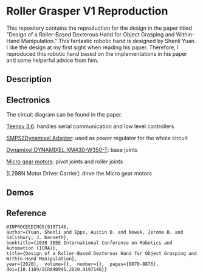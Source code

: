 # Roller Grasper V1 Reproduction

This repository contains the reproduction for the design in the paper titled "Design of a Roller-Based Dexterous Hand for Object Grasping and Within-Hand Manipulation." This fantastic robotic hand is designed by Shenli Yuan. I like the design at my first sight when reading his paper. Therefore, I reproduced this robotic hand based on the implementations in his paper and some helperful advice from him.

## Description


## Electronics
The circuit diagram can be found in the paper. 

[Teensy 3.6](http://www.robotis.us/dynamixel-xh430-w350-t/): handles serial communication and low level controllers

[SMPS2Dynamixel Adapter](https://www.trossenrobotics.com/store/p/5886-SMPS2Dynamixel-Adapter.aspx): used as power regulator for the whole circuit

[Dynamixel DYNAMIXEL XM430-W350-T](http://www.robotis.us/dynamixel-xh430-w350-t/): base joints

[Micro gear motors](https://www.servocity.com/110-rpm-micro-gear-motor-w-encoder): pivot joints and roller joints

[L298N Motor Driver Carrier]: dirve the Micro gear motors

## Demos

## Reference
```
@INPROCEEDINGS{9197146,  
author={Yuan, Shenli and Epps, Austin D. and Nowak, Jerome B. and Salisbury, J. Kenneth},  
booktitle={2020 IEEE International Conference on Robotics and Automation (ICRA)},   
title={Design of a Roller-Based Dexterous Hand for Object Grasping and Within-Hand Manipulation},   
year={2020},  volume={},  number={},  pages={8870-8876},
doi={10.1109/ICRA40945.2020.9197146}}
```
